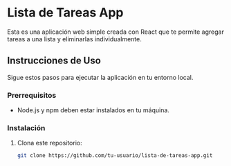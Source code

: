 # Lista de Tareas App

Esta es una aplicación web simple creada con React que te permite agregar tareas a una lista y eliminarlas individualmente.

## Instrucciones de Uso

Sigue estos pasos para ejecutar la aplicación en tu entorno local.

### Prerrequisitos

- Node.js y npm deben estar instalados en tu máquina.

### Instalación

1. Clona este repositorio:

   ```bash
   git clone https://github.com/tu-usuario/lista-de-tareas-app.git
